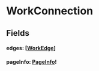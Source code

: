 # WorkConnection

## Fields

#### edges: [[WorkEdge](/api/graphql/objects/work-edge.md)]

#### pageInfo: [PageInfo](/api/graphql/objects/page-info.md)!
